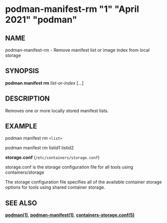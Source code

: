 # podman-manifest-rm "1" "April 2021" "podman"

## NAME
podman\-manifest\-rm - Remove manifest list or image index from local storage

## SYNOPSIS
**podman manifest rm** *list-or-index* [...]

## DESCRIPTION
Removes one or more locally stored manifest lists.

## EXAMPLE

podman manifest rm `<list>`

podman manifest rm listid1 listid2

**storage.conf** (`/etc/containers/storage.conf`)

storage.conf is the storage configuration file for all tools using containers/storage

The storage configuration file specifies all of the available container storage options for tools using shared container storage.

## SEE ALSO
**[podman(1)](podman.1.md)**, **[podman-manifest(1)](podman-manifest.1.md)**,  **[containers-storage.conf(5)](https://github.com/containers/storage/blob/main/docs/containers-storage.conf.5.md)**
